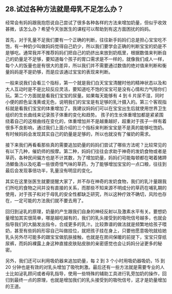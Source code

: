 ## 28.试过各种方法就是母乳不足怎么办？
经常会有妈妈跟我抱怨说自己尝试了很多各种各样的方法来增加奶量，但似乎收效甚微，该怎么办？希望今天张医生的课程可以帮助到有这方面困扰的妈妈。


首先，对于乳量不足我们要有一个正确的判断，往往新手妈妈们总是担心宝宝吃不饱，有一种奶少叫做妈妈觉得自己奶少，所以我们要学会正确的判断宝宝的奶是不是够吃。通常我并不推荐妈妈们把自己的奶挤出来放到奶瓶里，根据数值来判断自己的奶量足不足够，要知道每个孩子的胃口需求是不一样的，就像我们成人一样，每个人的饭量也是有很大的差异，所以我们并不需要通过数值的绝对值来判断和衡量妈妈是不是奶够，而是应该通过宝宝的表现来判断。 


一般来说我们会看三个指标，第一个就是我们白天宝宝清醒时他的精神状态以及和大人互动时是不是比较反应灵活，要知道吃不饱的宝宝可是没有心情和力气陪你们玩。第二个方面就是看我们宝宝的尿量。如果每天能够有 4 到 6 片尿不湿，同时小便的颜色呈浅黄或无色，说明我们的宝宝是有足够的乳汁摄入的。第三个客观指标就是看我们宝宝的体重增加了。我建议妈妈们可以在宝宝出生后就使用世界卫生组织的生长曲线来记录孩子体重的变化和趋势。 孩子的生长体重增加都是紧紧围绕着自己的这根曲线在变化的，体重增加并不是越重越好，超重对于孩子一样有着很多不良影响，通过我们上面介绍的三个指标来判断宝宝是不是真的能够吃饱奶。有时候妈妈会发现其实自己的奶量是足够的，所以也就没有了催奶的需求。


接下来我们再看看那些真的需要追加奶量的妈妈们尝试了哪些方法呢？比较常见的有以下几种，催奶师的按摩。第二种，妈妈们往往会求助于神奇的发奶食物或者是草药，各种民间偏方也是不计其数，为了增加奶量，妈妈们可能每顿都在喝着猪蹄汤鲫鱼汤以及吃着一些很奇怪气味的草药，为了能够增加宝宝的一点口粮，往往到最后会发现事倍功半，乳量没有明显的变化。


其实在这里张医生就要提醒大家了，并不存在神奇的发奶食物，我们的乳汁量跟我们所吃的食物之间并没有直接的关系，而那些不知来源不明成分的草药在哺乳期的使用，对于孩子和对于母乳的安全性都缺乏研究，所以这种疗效不确切，风险也存在，一定可能的方法我们就不要去用了。


回归到泌乳的原理，奶量的产生跟我们自身的神经反射以及激素水平有关。要想奶量增加其实很简单，哪是越吃越有的，我们的乳头接受到的吸吮信号越多，也就会指导我们的大脑发出指令，合成更多的乳汁。比较靠谱的做法就是频繁地给孩子喂奶，甚至有些妈妈形容自己叫做挂位，就把孩子挂在身上，只要他愿意吸吮就给她乳头另外尽可能多的跟宝宝做肌肤接触，也就是在房间保暖的前提下，宝宝只穿纸尿裤，而妈妈裸露上身这种直接皮肤贴皮肤的亲密感觉也会让妈妈分泌更多的秘密。


另外，我们还可以利用吸奶器来追加奶量，每 2 到 3 个小时用吸奶器吸奶，15 到 20 分钟也是有效的对乳头增加了吸吮刺激。最后还有一些方法就是需要专业的人士比如泌乳顾问或者母乳指导，使用一些特殊的辅助工具进行乳旁加奶的操作，回归到最终一点的原理，也就是增加我们的乳头接受到的吸吮信号，这才是奶量增加的王道。

